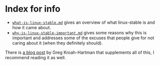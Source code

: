 # Index for info

- [`what-is-linux-stable.md`](what-is-linux-stable.md) gives an overview of what linux-stable is and how it came about.
- [`why-is-linux-stable-important.md`](why-is-linux-stable-important.md) gives some reasons why this is important and addresses some of the excuses that people give for not caring about it (when they definitely should).

There is [a blog post](http://kroah.com/log/blog/2018/02/05/linux-kernel-release-model/) by Greg Kroah-Hartman that supplements all of this, I recommend reading it as well.
